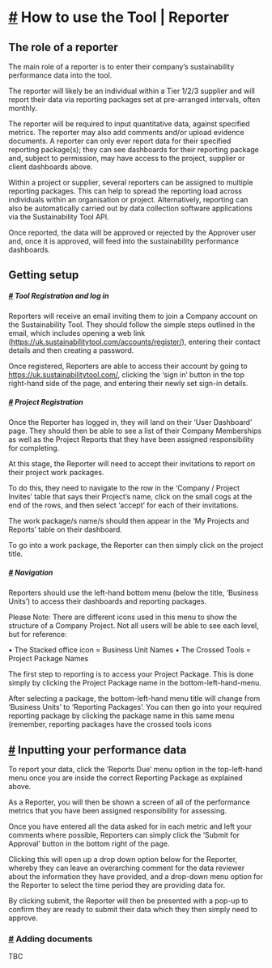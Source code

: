 # [#](#-how-to-use-the-tool--reporting-user) How to use the Tool | Reporter

## The role of a reporter

The main role of a reporter is to enter their company’s sustainability performance data into the tool. 

The reporter will likely be an individual within a Tier 1/2/3 supplier and will report their data via reporting packages set at pre-arranged intervals, often monthly. 

The reporter will be required to input quantitative data, against specified metrics. The reporter may also add comments and/or upload evidence documents. A reporter can only ever report data for their specified reporting package(s); they can see dashboards for their reporting package and, subject to permission, may have access to the project, supplier or client dashboards above. 

Within a project or supplier, several reporters can be assigned to multiple reporting packages. This can help to spread the reporting load across individuals within an organisation or project. Alternatively, reporting can also be automatically carried out by data collection software applications via the Sustainability Tool API. 

Once reported, the data will be approved or rejected by the Approver user and, once it is approved, will feed into the sustainability performance dashboards.

## Getting setup

##### [#](#-tool-registration-and-log-in) Tool Registration and log in

Reporters will receive an email inviting them to join a Company account on the Sustainability Tool. They should follow the simple steps outlined in the email, which includes opening a web link (https://uk.sustainabilitytool.com/accounts/register/), entering their contact details and then creating a password.

Once registered, Reporters are able to access their account by going to https://uk.sustainabilitytool.com/, clicking the ‘sign in’ button in the top right-hand side of the page, and entering their newly set sign-in details.

##### [#](#-project-registration) Project Registration

Once the Reporter has logged in, they will land on their ‘User Dashboard’ page. They should then be able to see a list of their Company Memberships as well as the Project Reports that they have been assigned responsibility for completing. 

At this stage, the Reporter will need to accept their invitations to report on their project work packages. 

To do this, they need to navigate to the row in the ‘Company / Project Invites’ table that says their Project’s name, click on the small cogs at the end of the rows, and then select ‘accept’ for each of their invitations. 

The work package/s name/s should then appear in the ‘My Projects and Reports’ table on their dashboard.

To go into a work package, the Reporter can then simply click on the project title.

##### [#](#-navigation) Navigation

Reporters should use the left-hand bottom menu (below the title, ‘Business Units’) to access their dashboards and reporting packages.

Please Note: There are different icons used in this menu to show the structure of a Company Project. Not all users will be able to see each level, but for reference:

•	The Stacked office icon = Business Unit Names
•	The Crossed Tools = Project Package Names

The first step to reporting is to access your Project Package. This is done simply by clicking the Project Package name in the bottom-left-hand-menu.

After selecting a package, the bottom-left-hand menu title will change from ‘Business Units’ to ‘Reporting Packages’. You can then go into your required reporting package by clicking the package name in this same menu (remember, reporting packages have the crossed tools icons

## [#](#-inputting-your-performance-data) Inputting your performance data

To report your data, click the ‘Reports Due’ menu option in the top-left-hand menu once you are inside the correct Reporting Package as explained above.

As a Reporter, you will then be shown a screen of all of the performance metrics that you have been assigned responsibility for assessing. 

Once you have entered all the data asked for in each metric and left your comments where possible, Reporters can simply click the ‘Submit for Approval’ button in the bottom right of the page.

Clicking this will open up a drop down option below for the Reporter, whereby they can leave an overarching comment for the data reviewer about the information they have provided, and a drop-down menu option for the Reporter to select the time period they are providing data for.

By clicking submit, the Reporter will then be presented with a pop-up to confirm they are ready to submit their data which they then simply need to approve.

### [#](#-adding-documents) Adding documents

TBC
